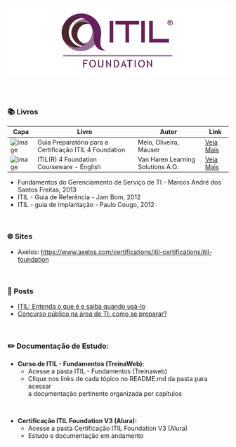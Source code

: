 ﻿<div align="center">
 
 ![ITIL Foundation Logo](ITIL%20-%20Fundamentos%20(Treinaweb)/imagens/itil-foundation-logo.png)

  <!--  ### **Repositório criado para documentação de estudos em ITIL Foundation** -->
</div>
<br><br>


### 📚  Livros
 
| Capa | Livro | Autor | Link |
| --- | --- | --- | --- |
| <img src="https://m.media-amazon.com/images/I/71T7j1MbWaL._SL1500_.jpg" min-width="50px" width="50px" align="center" alt="image"> | Guia Preparatório para a Certificação ITIL 4 Foundation | Melo, Oliveira, Mauser | [Veja Mais](https://amzn.to/4bimOo0) |
| <img src="https://m.media-amazon.com/images/I/61SiEoyi68L._SL1500_.jpg" min-width="50px" width="50px" align="center" alt="image"> | ITIL(R) 4 Foundation Courseware - English | Van Haren Learning Solutions A.O. | [Veja Mais](https://amzn.to/4ikZJDz) |
+ Fundamentos do Gerenciamento de Serviço de TI - Marcos André dos Santos Freitas, 2013
+ ITIL - Guia de Referência - Jam Bom, 2012
+ ITIL - guia de implantação - Paulo Cougo, 2012

<br>

### 🌐 Sites 

+ Axelos: https://www.axelos.com/certifications/itil-certifications/itil-foundation

<br>

### 📰 Posts
+ [ITIL: Entenda o que é e saiba quando usá-lo](https://www.alura.com.br/artigos/entenda-o-que-e-o-itil-e-saiba-por-que-voce-deve-usa-lo)
+ [Concurso público na área de TI: como se preparar?](https://www.alura.com.br/artigos/concurso-publico-na-area-de-ti-como-se-preparar)

<br>

### ✏️ Documentação de Estudo:

+ **Curso de ITIL - Fundamentos (TreinaWeb):**
  + Acesse a pasta ITIL - Fundamentos (Treinaweb)  
  + Clique nos links de cada tópico no README.md da pasta para acessar<br> a documentação pertinente organizada por capítulos

<br>

+ **Certificação ITIL Foundation V3 (Alura):**
  + Acesse a pasta Certificação ITIL Foundation V3 (Alura) 
  + Estudo e documentação em andamento
